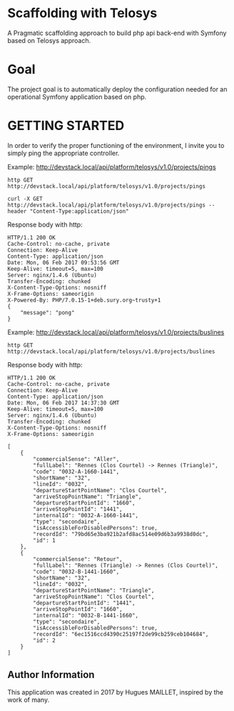 Scaffolding with Telosys
================================================================================

A Pragmatic scaffolding approach to build php api back-end with Symfony based on Telosys approach.

Goal
================================================================================

The project goal is to automatically deploy the configuration needed for an operational Symfony application based on php.

GETTING STARTED
================================================================================

In order to verify the proper functioning of the environment, I invite you to simply ping the appropriate controller.

Example: http://devstack.local/api/platform/telosys/v1.0/projects/pings

    http GET http://devstack.local/api/platform/telosys/v1.0/projects/pings

    curl -X GET http://devstack.local/api/platform/telosys/v1.0/projects/pings --header "Content-Type:application/json"

Response body with http:
    
    HTTP/1.1 200 OK
    Cache-Control: no-cache, private
    Connection: Keep-Alive
    Content-Type: application/json
    Date: Mon, 06 Feb 2017 09:53:56 GMT
    Keep-Alive: timeout=5, max=100
    Server: nginx/1.4.6 (Ubuntu)
    Transfer-Encoding: chunked
    X-Content-Type-Options: nosniff
    X-Frame-Options: sameorigin
    X-Powered-By: PHP/7.0.15-1+deb.sury.org~trusty+1
    {
        "message": "pong"
    }


Example: http://devstack.local/api/platform/telosys/v1.0/projects/buslines

    http GET http://devstack.local/api/platform/telosys/v1.0/projects/buslines

Response body with http:

    HTTP/1.1 200 OK  
    Cache-Control: no-cache, private
    Connection: Keep-Alive
    Content-Type: application/json
    Date: Mon, 06 Feb 2017 14:37:30 GMT
    Keep-Alive: timeout=5, max=100
    Server: nginx/1.4.6 (Ubuntu)
    Transfer-Encoding: chunked
    X-Content-Type-Options: nosniff
    X-Frame-Options: sameorigin

    [
        {
            "commercialSense": "Aller",
            "fullLabel": "Rennes (Clos Courtel) -> Rennes (Triangle)",
            "code": "0032-A-1660-1441",
            "shortName": "32",
            "lineId": "0032",
            "departureStartPointName": "Clos Courtel",
            "arriveStopPointName": "Triangle",
            "departureStartPointId": "1660",
            "arriveStopPointId": "1441",
            "internalId": "0032-A-1660-1441",
            "type": "secondaire",
            "isAccessibleForDisabledPersons": true,
            "recordId": "79bd65e3ba921b2afd8ac514e09d6b3a9938d0dc",
            "id": 1
        },
        {
            "commercialSense": "Retour",
            "fullLabel": "Rennes (Triangle) -> Rennes (Clos Courtel)",
            "code": "0032-B-1441-1660",
            "shortName": "32",
            "lineId": "0032",
            "departureStartPointName": "Triangle",
            "arriveStopPointName": "Clos Courtel",
            "departureStartPointId": "1441",
            "arriveStopPointId": "1660",
            "internalId": "0032-B-1441-1660",
            "type": "secondaire",
            "isAccessibleForDisabledPersons": true,
            "recordId": "6ec1516ccd4390c25197f2de99cb259ceb104684",
            "id": 2
        }
    ]

## Author Information

This application was created in 2017 by Hugues MAILLET, inspired by the work of many.
